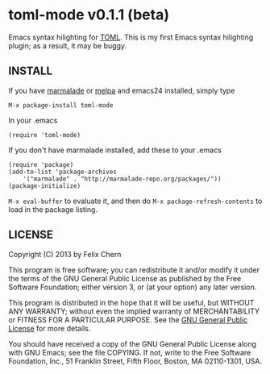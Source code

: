 # toml-mode v0.1.1 (beta)

Emacs syntax hilighting for [TOML][toml]. This is my first Emacs syntax hilighting plugin; as a result, it may be buggy.

## INSTALL

If you have [marmalade][marmalade] or [melpa][melpa] and emacs24 installed, simply type

    M-x package-install toml-mode

In your .emacs

    (require 'toml-mode)

If you don't have marmalade installed, add these to your .emacs

    (require 'package)
    (add-to-list 'package-archives 
        '("marmalade" . "http://marmalade-repo.org/packages/"))
    (package-initialize)

`M-x eval-buffer` to evaluate it, and then do `M-x package-refresh-contents` to load in the package listing.

## LICENSE

Copyright (C) 2013 by Felix Chern

This program is free software; you can redistribute it and/or modify
it under the terms of the GNU General Public License as published by
the Free Software Foundation; either version 3, or (at your option)
any later version.

This program is distributed in the hope that it will be useful,
but WITHOUT ANY WARRANTY; without even the implied warranty of
MERCHANTABILITY or FITNESS FOR A PARTICULAR PURPOSE.  See the
[GNU General Public License][gpl] for more details.

You should have received a copy of the GNU General Public License
along with GNU Emacs; see the file COPYING.  If not, write to the
Free Software Foundation, Inc., 51 Franklin Street, Fifth Floor,
Boston, MA 02110-1301, USA.

[toml]: https://github.com/mojombo/toml
[marmalade]: http://marmalade-repo.org
[melpa]: http://melpa.milkbox.net
[gpl]: http://www.gnu.org/licenses/gpl.html
